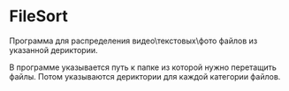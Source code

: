 # FileSort
Программа для распределения видео\текстовых\фото файлов из указанной дериктории.

В программе указывается путь к папке из которой нужно перетащить файлы. Потом указываются дериктории для каждой категории файлов.
